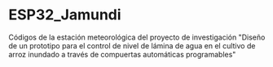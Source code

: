 # ESP32_Jamundi
Códigos de la estación meteorológica del proyecto de investigación "Diseño de un prototipo para el control de nivel de lámina de agua en el cultivo de arroz inundado a través de compuertas automáticas programables"
